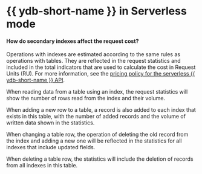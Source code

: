 # {{ ydb-short-name }} in Serverless mode

#### How do secondary indexes affect the request cost?

Operations with indexes are estimated according to the same rules as operations with tables. They are reflected in the request statistics and included in the total indicators that are used to calculate the cost in Request Units (RU). For more information, see the [pricing policy for the serverless {{ ydb-short-name }} API](https://cloud.yandex.com/en/docs/ydb/pricing/request_units_yql).

When reading data from a table using an index, the request statistics will show the number of rows read from the index and their volume.

When adding a new row to a table, a record is also added to each index that exists in this table, with the number of added records and the volume of written data shown in the statistics.

When changing a table row, the operation of deleting the old record from the index and adding a new one will be reflected in the statistics for all indexes that include updated fields.

When deleting a table row, the statistics will include the deletion of records from all indexes in this table.

